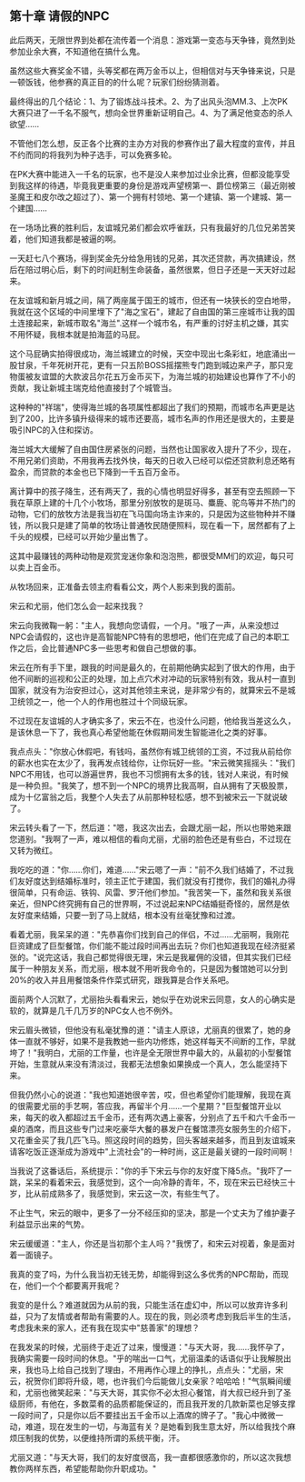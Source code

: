 ## 第十章 请假的NPC

此后两天，无限世界到处都在流传着一个消息：游戏第一变态与天争锋，竟然到处参加业余大赛，不知道他在搞什么鬼。

虽然这些大赛奖金不错，头等奖都在两万金币以上，但相信对与天争锋来说，只是一顿饭钱，他参赛的真正目的的什么呢？玩家们纷纷猜测着。

最终得出的几个结论：1、为了锻炼战斗技术。2、为了出风头泡MM.3、上次PK大赛只进了一千名不服气，想向全世界重新证明自己。4、为了满足他变态的杀人欲望……

不管他们怎么想，反正各个比赛的主办方对我的参赛作出了最大程度的宣传，并且不约而同的将我列为种子选手，可以免赛多轮。

在PK大赛中能进入一千名的玩家，也不是没人来参加过业余比赛，但都没能享受到我这样的待遇，毕竟我更重要的身份是游戏声望榜第一、爵位榜第三（最近刚被圣魔王和皮尔改之超过了）、第一个拥有村领地、第一个建镇、第一个建城、第一个建国……

在一场场比赛的胜利后，友谊城兄弟们都会欢呼雀跃，只有我最好的几位兄弟苦笑着，他们知道我都是被逼的啊。

一天赶七八个赛场，得到奖金先分给急用钱的兄弟，其次还贷款，再次搞建设，然后在陪过明心后，剩下的时间赶制生命装备，虽然很累，但日子还是一天天好过起来。

在友谊城和新月城之间，隔了两座属于国王的城市，但还有一块狭长的空白地带，我就在这个区域的中间里埋下了"海之宝石"，建起了自由国的第三座城市让我的国土连接起来，新城市取名"海兰".这样一个城市名，有严重的讨好主机之嫌，其实不用怀疑，我根本就是拍海蓝的马屁。

这个马屁确实拍得很成功，海兰城建立的时候，天空中现出七条彩虹，地底涌出一股甘泉，千年死树开花，更有一只五阶BOSS摇摆熊专门跑到城边来产子，那只宠物蛋被友谊盟的大款波吕尔花五万金币买下，为海兰城的初始建设也算作了不小的贡献，我让新城主瑞克给他直接封了个城管当。

这种种的"祥瑞"，使得海兰城的各项属性都超出了我们的预期，而城市名声更是达到了200，比许多镇升级得来的城市还要高，城市名声的作用还是很大的，主要是吸引NPC的入住和探访。

海兰城大大缓解了自由国住房紧张的问题，当然也让国家收入提升了不少，现在，不用兄弟们资助，不用我再去找外快，每天的日收入已经可以偿还贷款利息还略有盈余，而贷款的本金也已下降到一千五百万金币。

离计算中的孩子降生，还有两天了，我的心情也明显好得多，甚至有空去照顾一下我在草原上建的十几个小牧场，那里分别放牧的是斑马、麋鹿、驼鸟等并不热门的动物，它们的放牧方法是我当初在飞马国向场主诈来的，只是因为这些物种并不赚钱，所以我只是建了简单的牧场让普通牧民随便照料，现在看一下，居然都有了上千头的规模，已经可以开始少量出售了。

这其中最赚钱的两种动物是观赏宠迷你象和泡泡熊，都很受MM们的欢迎，每只可以卖上百金币。

从牧场回来，正准备去领主府看看公文，两个人影来到我的面前。

宋云和尤丽，他们怎么会一起来找我？

宋云向我微鞠一躬："主人，我想向您请假，一个月。"哦了一声，从来没想过NPC会请假的，这也许是高智能NPC特有的思想吧，他们在完成了自己的本职工作之后，会比普通NPC多一些思考和做自己想做的事。

宋云在所有手下里，跟我的时间是最久的，在前期他确实起到了很大的作用，由于他不间断的巡视和公正的处理，加上点穴术对冲动的玩家特别有效，我从村一直到国家，就没有为治安担过心，这对其他领主来说，是非常少有的，就算宋云不是城卫统领之一，他一个人的作用也胜过十个同级玩家。

不过现在友谊城的人才确实多了，宋云不在，也没什么问题，他给我当差这么久，是该休息一下了，我也真心希望他能在休假期间发生智能进化之类的好事。

我点点头："你放心休假吧，有钱吗，虽然你有城卫统领的工资，不过我从前给你的薪水也实在太少了，我再发点钱给你，让你玩好一些。"宋云微笑摇摇头："我们NPC不用钱，也可以游遍世界，我也不习惯拥有太多的钱，钱对人来说，有时候是一种负担。"我笑了，想不到一个NPC的境界比我高啊，自从拥有了天极股票，成为十亿富翁之后，我整个人失去了从前那种轻松感，想不到被宋云一下就说破了。

宋云转头看了一下，然后道："嗯，我这次出去，会跟尤丽一起，所以也带她来跟您道别。"我啊了一声，难以相信的看向尤丽，尤丽的脸色还是有些白，不过现在又转为微红。

我吃吃的道："你……你们，难道……"宋云嗯了一声："前不久我们结婚了，不过我们友好度达到结婚标准时，领主正忙于建国，我们就没有打搅你，我们的婚礼办得很简单，只有命运、铁钩、风雷、罗汗他们参加。"我苦笑一下，虽然和我关系很亲近，但NPC终究拥有自己的世界啊，不过说起来NPC结婚挺奇怪的，居然是依友好度来结婚，只要一到了马上就结，根本没有丝毫犹豫和过渡。

看着尤丽，我呆呆的道："先恭喜你们找到自己的伴侣，不过……尤丽啊，我刚花巨资建成了巨型餐馆，你们能不能过段时间再出去玩？你们也知道我现在经济挺紧张的。"说完这话，我自己都觉得很无理，宋云是我雇佣的没错，但其实我们已经属于一种朋友关系，而尤丽，根本就不用听我命令的，只是因为餐馆她可以分到20%的收入并且用餐馆条件作菜式研究，跟我算是合作关系吧。

面前两个人沉默了，尤丽抬头看看宋云，她似乎在劝说宋云同意，女人的心确实是软的，就算是几千几万岁的NPC女人也不例外。

宋云眉头微锁，但他没有私毫犹豫的道："请主人原谅，尤丽真的很累了，她的身体一直就不够好，如果不是我教她一些内功修炼，她这样每天不间断的工作，早就垮了！"我明白，尤丽的工作量，也许是全无限世界中最大的，从最初的小型餐馆开始，生意就从来没有清淡过，我都无法想象如果换成一个真人，怎么能坚持下来。

但我仍然小心的说道："我也知道她很辛苦，哎，但也希望你们能理解，我现在真的很需要尤丽的手艺啊，答应我，再留半个月……一个星期？"巨型餐馆开业以来，每天的收入都超过五千金币，还有两次遇上豪客，分别点了五千和六千金币一桌的酒席，而且这些专门过来吃豪华大餐的暴发户在餐馆漂亮女服务生的介绍下，又花重金买了我几匹飞马。照这段时间的趋势，回头客越来越多，而且到友谊城来请客吃饭正逐渐成为游戏中"上流社会"的一种时尚，这正是最关键的一段时间啊！

当我说了这番话后，系统提示："你的手下宋云与你的友好度下降5点。"我吓了一跳，呆呆的看着宋云，我感觉到，这个一向冷静的青年，不，现在宋云已经快三十岁，比从前成熟多了，我感觉到，宋云这一次，有些生气了。

不止生气，宋云的眼中，更多了一分不经压抑的坚决，那是一个丈夫为了维护妻子利益显示出来的气势。

宋云缓缓道："主人，你还是当初那个主人吗？"我愣了，和宋云对视着，象是面对着一面镜子。

我真的变了吗，为什么我当初无钱无势，却能得到这么多优秀的NPC帮助，而现在，他们一个个都要离开我呢？

我变的是什么？难道就因为从前的我，只能生活在虚幻中，所以可以放弃许多利益，只为了友情或者帮助有需要的人。现在的我，则必须考虑到我后半生的生活，考虑我未来的家人，还有我在现实中"慈善家"的理想？

在我发呆的时候，尤丽终于走近了过来，慢慢道："与天大哥，我……我怀孕了，我确实需要一段时间的休息。"乎的喘出一口气，尤丽温柔的话语似乎让我解脱出来，我也马上给自己找到了理由，不用再作心理上的挣扎，点点头："尤丽，宋云，祝贺你们即将升级，嗯，也许我们今后能做儿女亲家？哈哈哈！"气氛瞬间缓和，尤丽也微笑起来："与天大哥，其实你不必太担心餐馆，肖大叔已经升到了圣级厨师，有他在，多数菜肴的品质都能保证的，而且我开发的几款新菜也足够支撑一段时间了，只是你以后不要挂出五千金币以上酒席的牌子了。"我心中微微一动，难道，现在发生的一切，与海蓝有关？是她看到我生意太好，所以给我找个麻烦压制我的优势，以便维持所谓的系统平衡，汗。

尤丽又道："与天大哥，我们的友好度很高，我一直都很感激你的，所以这次我想教你两样东西，希望能帮助你升职成功。"


